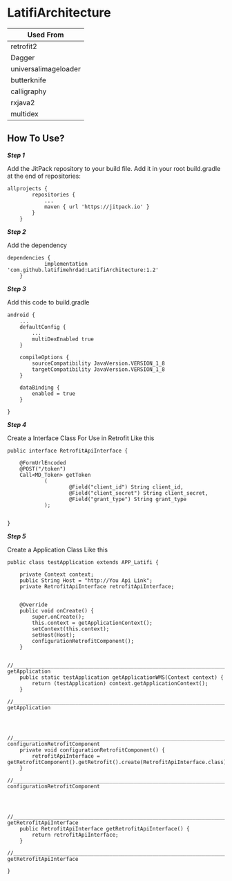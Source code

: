 # LatifiArchitecture

| Used From |
| --- |
| retrofit2 |
| Dagger |
| universalimageloader |
| butterknife |
| calligraphy |
| rxjava2 |
| multidex |



## How To Use?

***Step 1***

Add the JitPack repository to your build file. 
Add it in your root build.gradle at the end of repositories:

```
allprojects {
		repositories {
			...
			maven { url 'https://jitpack.io' }
		}
	}
```

***Step 2***

Add the dependency

```
dependencies {
	        implementation 'com.github.latifimehrdad:LatifiArchitecture:1.2'
	}
```

***Step 3***

Add this code to build.gradle

```
android {
    ...
    defaultConfig {
        ...
        multiDexEnabled true
    }

    compileOptions {
        sourceCompatibility JavaVersion.VERSION_1_8
        targetCompatibility JavaVersion.VERSION_1_8
    }

    dataBinding {
        enabled = true
    }

}
```

***Step 4***

Create a Interface Class For Use in Retrofit Like this

```
public interface RetrofitApiInterface {

    @FormUrlEncoded
    @POST("/token")
    Call<MD_Token> getToken
            (
                    @Field("client_id") String client_id,
                    @Field("client_secret") String client_secret,
                    @Field("grant_type") String grant_type
            );
    

}

```



***Step 5***

Create a Application Class Like this

```
public class testApplication extends APP_Latifi {

    private Context context;
    public String Host = "http://You Api Link";
    private RetrofitApiInterface retrofitApiInterface;


    @Override
    public void onCreate() {
        super.onCreate();
        this.context = getApplicationContext();
        setContext(this.context);
        setHost(Host);
        configurationRetrofitComponent();
    }

    //______________________________________________________________________________________________ getApplication
    public static testApplication getApplicationWMS(Context context) {
        return (testApplication) context.getApplicationContext();
    }
    //______________________________________________________________________________________________ getApplication



    //______________________________________________________________________________________________ configurationRetrofitComponent
    private void configurationRetrofitComponent() {
        retrofitApiInterface = getRetrofitComponent().getRetrofit().create(RetrofitApiInterface.class);
    }
    //______________________________________________________________________________________________ configurationRetrofitComponent



    //______________________________________________________________________________________________ getRetrofitApiInterface
    public RetrofitApiInterface getRetrofitApiInterface() {
        return retrofitApiInterface;
    }
    //______________________________________________________________________________________________ getRetrofitApiInterface
    
}

```

